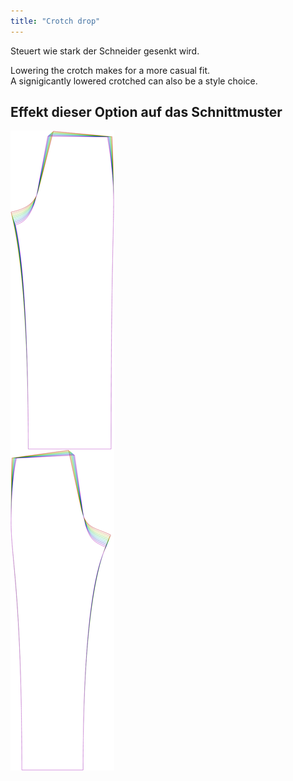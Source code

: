 ```yaml
---
title: "Crotch drop"
---
```


Steuert wie stark der Schneider gesenkt wird.

Lowering the crotch makes for a more casual fit.\
A signigicantly lowered crotched can also be a style choice.

## Effekt dieser Option auf das Schnittmuster

![Dieses Bild zeigt den Effekt dieser Option, indem es mehrere Varianten überlagert, die einen anderen Wert für diese Option haben](titan_crotchdrop_sample.svg "Effect of this option on the pattern")
